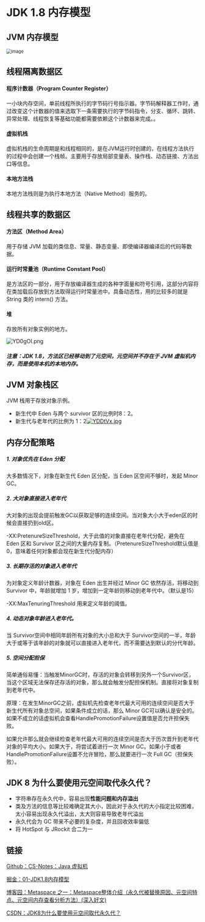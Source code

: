 # JDK 1.8 内存模型

## JVM 内存模型

<img src="https://user-gold-cdn.xitu.io/2020/5/15/17217e5339c06701?imageView2/0/w/1280/h/960/format/webp/ignore-error/1" alt="image" style="zoom: 80%;" />



## 线程隔离数据区

#### 程序计数器（Program Counter Register）

一小块内存空间，单前线程所执行的字节码行号指示器。字节码解释器工作时，通过改变这个计数器的值来选取下一条需要执行的字节码指令，分支、循环、跳转、异常处理、线程恢复等基础功能都需要依赖这个计数器来完成。。

#### 虚拟机栈

虚拟机栈的生命周期是和线程相同的，是在JVM运行时创建的，在线程方法执行的过程中会创建一个栈帧。主要用于存放局部变量表、操作栈、动态链接、方法出口等信息。

#### 本地方法栈

本地方法栈则是为执行本地方法（Native Method）服务的。

## 线程共享的数据区

#### 方法区（Method Area）

用于存储 JVM 加载的类信息、常量、静态变量、即使编译器编译后的代码等数据。

#### 运行时常量池（Runtime Constant Pool）

是方法区的一部分，用于存放编译器生成的各种字面量和符号引用，这部分内容将在类加载后存放到方法取得运行时常量池中。具备动态性，用的比较多的就是 String 类的 intern() 方法。

#### 堆

存放所有对象实例的地方。

![YD0gOI.png](https://user-gold-cdn.xitu.io/2020/5/15/17217e53e03aa740?imageView2/0/w/1280/h/960/format/webp/ignore-error/1)



##### 注意：JDK 1.8，方法区已经移动到了元空间，元空间并不存在于 JVM 虚拟机内存，而是使用本机的本地内存。

## JVM 对象栈区

JVM 栈用于存放对象示例。

- 新生代中 Eden 与两个 survivor 区的比例时8：2。
- 新生代与老年代的比例为 1：2[![YDDtVx.jpg](https://user-gold-cdn.xitu.io/2020/5/15/17217e54304567f9?imageView2/0/w/1280/h/960/format/webp/ignore-error/1)](https://imgchr.com/i/YDDtVx)

## 内存分配策略

##### 1. 对象优先在 Eden 分配

大多数情况下，对象在新生代 Eden 区分配，当 Eden 区空间不够时，发起 Minor GC。

##### 2. 大对象直接进入老年代

大对象的出现会提前触发GC以获取足够的连续空间。当对象大小大于eden区的时候会直接扔到old区。

-XX:PretenureSizeThreshold，大于此值的对象直接在老年代分配，避免在 Eden 区和 Survivor 区之间的大量内存复制。（PretenureSizeThreshold默认值是0，意味着任何对象都会现在新生代分配内存）

##### 3. 长期存活的对象进入老年代

为对象定义年龄计数器，对象在 Eden 出生并经过 Minor GC 依然存活，将移动到 Survivor 中，年龄就增加 1 岁，增加到一定年龄则移动到老年代中。（默认是15）

-XX:MaxTenuringThreshold 用来定义年龄的阈值。

##### 4. 动态对象年龄进入老年代。

当 Survivor空间中相同年龄所有对象的大小总和大于 Survivor空间的一半，年龄大于或等于该年龄的对象就可以直接进入老年代，而不需要达到默认的分代年龄。

##### 5. 空间分配担保

简单通俗易懂：当触发MinorGC时，存活的对象会转移到另外一个Survivor区，当这个区域无法保存还存活的对象，那么就会触发分配担保机制。直接将对象复制到老年代中。

原理：在发生MinorGC之前，虚拟机先检查老年代最大可用的连续空间是否大于新生代所有对象总空间，如果条件成立的话，那么 Minor GC可以确认是安全的。如果不成立的话虚拟机会查看HandlePromotionFailure设置值是否允许担保失败。

如果允许那么就会继续检查老年代最大可用的连续空间是否大于历次晋升到老年代对象的平均大小。如果大于，将尝试着进行一次 Minor GC。如果小于或者HandlePromotionFailure设置不允许冒险，那么就要进行一次 Full GC（担保失败）。

## JDK 8 为什么要使用元空间取代永久代？

- 字符串存在永久代中，容易出现**性能问题和内存溢出**
- 类及方法的信息等比较难确定其大小，因此对于永久代的大小指定比较困难，太小容易出现永久代溢出，太大则容易导致老年代溢出
- 永久代会为 GC 带来不必要的复杂度，并且回收效率偏低
- 将 HotSpot 与 JRockit 合二为一

## 链接

[Github：CS-Notes：Java 虚拟机](https://github.com/CyC2018/CS-Notes/blob/master/notes/Java%20%E8%99%9A%E6%8B%9F%E6%9C%BA.md)

[掘金：01-JDK1.8内存模型](https://juejin.im/post/6844904160031145991#heading-20)

[博客园：Metaspace 之一：Metaspace整体介绍（永久代被替换原因、元空间特点、元空间内存查看分析方法）(深入好文)](https://www.cnblogs.com/duanxz/p/3520829.html)

[CSDN：JDK8为什么要使用元空间取代永久代？](https://blog.csdn.net/meism5/article/details/104936566/)